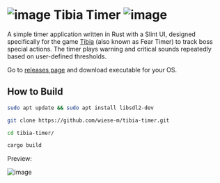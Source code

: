 # ![image](https://tibiopedia.pl/images/static/monsters/bony_sea_devil.gif) Tibia Timer ![image](https://tibiopedia.pl/images/static/monsters/bony_sea_devil.gif)

A simple timer application written in Rust with a Slint UI, designed specifically for the game [Tibia](https://www.tibia.com/news/?subtopic=latestnews) (also known as Fear Timer) to track boss special actions. The timer plays warning and critical sounds repeatedly based on user-defined thresholds.

Go to [releases page](https://github.com/wiese-m/tibia-timer/releases/tag/v1.0.0) and download executable for your OS.

## How to Build

```bash
sudo apt update && sudo apt install libsdl2-dev
```
```bash
git clone https://github.com/wiese-m/tibia-timer.git
```
```bash
cd tibia-timer/
```
```bash
cargo build
```

Preview:

![image](https://github.com/user-attachments/assets/08c9c049-8f6b-48f4-ad5d-bbc61a675dc3)
